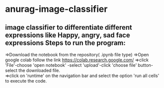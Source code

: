 # anurag-image-classifier
image classifier to differentiate different expressions like Happy, angry, sad face expressions
Steps to run the program:
--------------------------
=>Download the notebook from the repository( .ipynb file type)
=>Open google colab follow the link https://colab.research.google.com/
=>click 'File'-choose 'open notebook' -select 'upload'-click 'choose file' button-select the downloaded file.  
=>click on 'runtime' on the navigation bar and select the option 'run all cells' to execute the code. 
